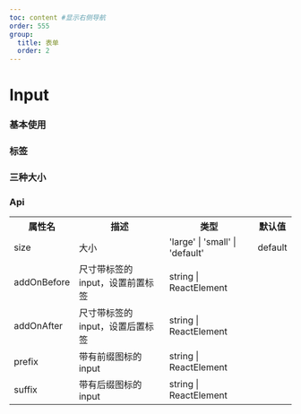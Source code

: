 ```yaml
---
toc: content #显示右侧导航
order: 555
group:
  title: 表单
  order: 2
---
```


# Input

### 基本使用

<code src='./demo.tsx'></code>

### 标签

<code src='./demo02.tsx'></code>

### 三种大小

<code src='./demo03.tsx'></code>

### Api

<table>
  <tr>
    <th>属性名</th>
    <th>描述</th>
    <th>类型</th>
    <th>默认值</th>
  </tr>

  <tr>
    <td>size</td>
    <td>大小</td>
    <td>'large' | 'small' | 'default'</td>
    <td>default</td>
  </tr>

  <tr>
    <td>addOnBefore</td>
    <td>尺寸带标签的 input，设置前置标签</td>
    <td>string | ReactElement</td>
    <td></td>
  </tr>

  <tr>
    <td>addOnAfter</td>
    <td>尺寸带标签的 input，设置后置标签</td>
    <td>string | ReactElement</td>
    <td></td>
  </tr>

  <tr>
    <td>prefix</td>
    <td>带有前缀图标的 input</td>
    <td>string | ReactElement</td>
    <td></td>
  </tr>

  <tr>
    <td>suffix</td>
    <td>带有后缀图标的 input</td>
    <td>string | ReactElement</td>
    <td></td>
  </tr>
</table>
